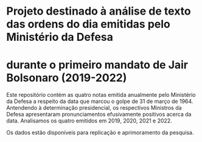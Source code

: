# Projeto destinado à análise de texto das ordens do dia emitidas pelo Ministério da Defesa
# durante o primeiro mandato de Jair Bolsonaro (2019-2022)

Este repositório contém as quatro notas emitida anualmente pelo Ministério da Defesa a respeito
da data que marcou o golpe de 31 de março de 1964. Antendendo à determinação presidencial, os
respectivos Ministros da Defesa apresentaram pronunciamentos efusivamente positivos acerca
da data. Analisamos os quatro emitidos em 2019, 2020, 2021 e 2022.

Os dados estão disponíveis para replicação e aprimoramento da pesquisa.